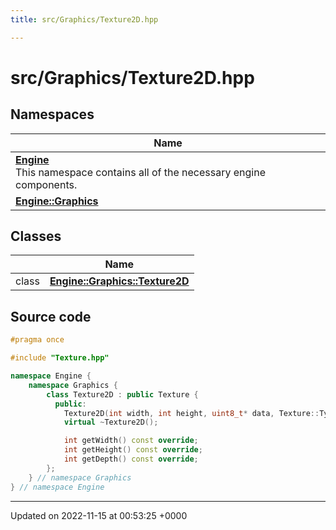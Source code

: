 ```yaml
---
title: src/Graphics/Texture2D.hpp

---
```


# src/Graphics/Texture2D.hpp



## Namespaces

| Name           |
| -------------- |
| **[Engine](/namespaces/namespaceEngine.md)** <br>This namespace contains all of the necessary engine components.  |
| **[Engine::Graphics](/namespaces/namespaceEngine_1_1Graphics.md)**  |

## Classes

|                | Name           |
| -------------- | -------------- |
| class | **[Engine::Graphics::Texture2D](/classes/classEngine_1_1Graphics_1_1Texture2D.md)**  |




## Source code

```cpp
#pragma once

#include "Texture.hpp"

namespace Engine {
    namespace Graphics {
        class Texture2D : public Texture {
          public:
            Texture2D(int width, int height, uint8_t* data, Texture::Type type = Texture::Type::RGBA8);
            virtual ~Texture2D();

            int getWidth() const override;
            int getHeight() const override;
            int getDepth() const override;
        };
    } // namespace Graphics
} // namespace Engine
```


-------------------------------

Updated on 2022-11-15 at 00:53:25 +0000
